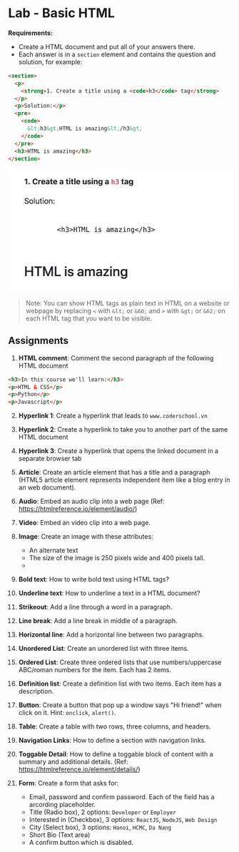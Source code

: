 # Lab - Basic HTML

**Requirements:**

- Create a HTML document and put all of your answers there.
- Each answer is in a `section` element and contains the question and solution, for example:

```html
<section>
  <p>
    <strong>1. Create a title using a <code>h3</code> tag</strong>
  </p>
  <p>Solution:</p>
  <pre>
    <code>
      &lt;h3&gt;HTML is amazing&lt;/h3&gt;
    </code>
  </pre>
  <h3>HTML is amazing</h3>
</section>
```

![Example](../../images/html_assignment_sample.png)

> Note: You can show HTML tags as plain text in HTML on a website or webpage by replacing `<` with `&lt;` or `&60;` and `>` with `&gt;` or `&62;` on each HTML tag that you want to be visible.

## Assignments

1. **HTML comment**: Comment the second paragraph of the following HTML document

```html
<h3>In this course we'll learn:</h3>
<p>HTML & CSS</p>
<p>Python</p>
<p>Javascript</p>
```

2. **Hyperlink 1**: Create a hyperlink that leads to `www.coderschool.vn`

3. **Hyperlink 2**: Create a hyperlink to take you to another part of the same HTML document

4. **Hyperlink 3**: Create a hyperlink that opens the linked document in a separate browser tab

5. **Article**: Create an article element that has a title and a paragraph (HTML5 article element represents independent item like a blog entry in an web document).

6. **Audio**: Embed an audio clip into a web page (Ref: https://htmlreference.io/element/audio/)

7. **Video**: Embed an video clip into a web page.

8. **Image**: Create an image with these attributes:

   - An alternate text
   - The size of the image is 250 pixels wide and 400 pixels tall.
   -

9. **Bold text**: How to write bold text using HTML tags?

10. **Underline text**: How to underline a text in a HTML document?

11. **Strikeout**: Add a line through a word in a paragraph.

12. **Line break**: Add a line break in middle of a paragraph.

13. **Horizontal line**: Add a horizontal line between two paragraphs.

14. **Unordered List**: Create an unordered list with three items.

15. **Ordered List**: Create three ordered lists that use numbers/uppercase ABC/roman numbers for the item. Each has 2 items.

16. **Definition list**: Create a definition list with two items. Each item has a description.

17. **Button**: Create a button that pop up a window says "Hi friend!" when click on it. Hint: `onclick`, `alert()`.

18. **Table**: Create a table with two rows, three columns, and headers.

19. **Navigation Links**: How to define a section with navigation links.

20. **Toggable Detail**: How to define a toggable block of content with a summary and additional details. (Ref: https://htmlreference.io/element/details/)

21. **Form**: Create a form that asks for:

    - Email, password and confirm password. Each of the field has a arcording placeholder.
    - Title (Radio box), 2 options: `Developer` or `Employer`
    - Interested in (Checkbox), 3 options: `ReactJS`, `NodeJS`, `Web Design`
    - City (Select box), 3 options: `Hanoi`, `HCMC`, `Da Nang`
    - Short Bio (Text area)
    - A confirm button which is disabled.
